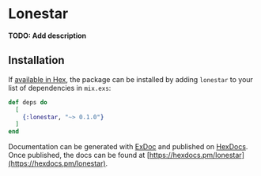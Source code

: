 # Lonestar

**TODO: Add description**

## Installation

If [available in Hex](https://hex.pm/docs/publish), the package can be installed
by adding `lonestar` to your list of dependencies in `mix.exs`:

```elixir
def deps do
  [
    {:lonestar, "~> 0.1.0"}
  ]
end
```

Documentation can be generated with [ExDoc](https://github.com/elixir-lang/ex_doc)
and published on [HexDocs](https://hexdocs.pm). Once published, the docs can
be found at [https://hexdocs.pm/lonestar](https://hexdocs.pm/lonestar).


